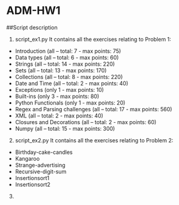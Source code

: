 # ADM-HW1

##Script description
1. script_ex1.py
It contains all the exercises relating to Problem 1:

* Introduction (all – total: 7 - max points: 75)
* Data types (all – total: 6 - max points: 60)
* Strings (all – total: 14 - max points: 220)
* Sets (all – total: 13 - max points: 170)
* Collections (all – total: 8 - max points: 220)
* Date and Time (all – total: 2 - max points: 40)
* Exceptions (only 1 - max points: 10)
* Built-ins (only 3 - max points: 80)
* Python Functionals (only 1 - max points: 20)
* Regex and Parsing challenges (all – total: 17 - max points: 560)
* XML (all – total: 2 - max points: 40)
* Closures and Decorations (all – total: 2 - max points: 60)
* Numpy (all – total: 15 - max points: 300)

2. script_ex2.py
It contains all the exercises relating to Problem 2:

* Birthday-cake-candles
* Kangaroo
* Strange-advertising
* Recursive-digit-sum
* Insertionsort1
* Insertionsort2

3.
